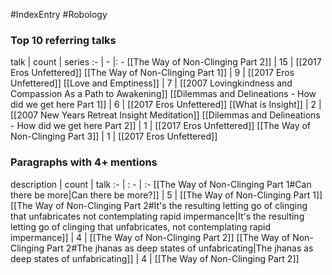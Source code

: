 #IndexEntry #Robology

### Top 10 referring talks
talk | count | series
:- | - |: -
[[The Way of Non-Clinging Part 2]] | 15 | [[2017 Eros Unfettered]]
[[The Way of Non-Clinging Part 1]] | 9 | [[2017 Eros Unfettered]]
[[Love and Emptiness]] | 7 | [[2007 Lovingkindness and Compassion As a Path to Awakening]]
[[Dilemmas and Delineations - How did we get here Part 1]] | 6 | [[2017 Eros Unfettered]]
[[What is Insight]] | 2 | [[2007 New Years Retreat Insight Meditation]]
[[Dilemmas and Delineations - How did we get here Part 2]] | 1 | [[2017 Eros Unfettered]]
[[The Way of Non-Clinging Part 3]] | 1 | [[2017 Eros Unfettered]]

### Paragraphs with 4+ mentions
description | count | talk
:- | : - | :-
[[The Way of Non-Clinging Part 1#Can there be more\|Can there be more?]] | 5 | [[The Way of Non-Clinging Part 1]]
[[The Way of Non-Clinging Part 2#It's the resulting letting go of clinging that unfabricates not contemplating rapid impermance\|It's the resulting letting go of clinging that unfabricates, not contemplating rapid impermance]] | 4 | [[The Way of Non-Clinging Part 2]]
[[The Way of Non-Clinging Part 2#The jhanas as deep states of unfabricating\|The jhanas as deep states of unfabricating]] | 4 | [[The Way of Non-Clinging Part 2]]

